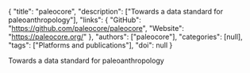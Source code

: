 {
  "title": "paleocore",
  "description": ["Towards a data standard for paleoanthropology"],
  "links": {
    "GitHub": "https://github.com/paleocore/paleocore",
    "Website": "https://paleocore.org/"
  },
  "authors": ["paleocore"],
  "categories": [null],
  "tags": ["Platforms and publications"],
  "doi": null
}

<!-- Generated by csv2md.R – do not edit by hand -->

Towards a data standard for paleoanthropology